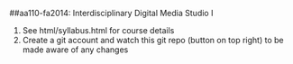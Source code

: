 ##aa110-fa2014: Interdisciplinary Digital Media Studio I

1. See html/syllabus.html for course details
2. Create a git account and watch this git repo (button on top right) to be made aware of any changes

